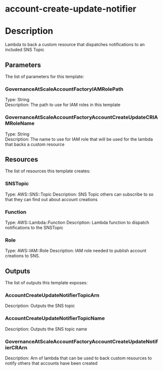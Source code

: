 # account-create-update-notifier
# Description
Lambda to back a custom resource that dispatches notifications to an included SNS Topic
 


## Parameters
The list of parameters for this template:

### GovernanceAtScaleAccountFactoryIAMRolePath 
Type: String  
Description: The path to use for IAM roles in this template 
### GovernanceAtScaleAccountFactoryAccountCreateUpdateCRIAMRoleName 
Type: String  
Description: The name to use for IAM role that will be used for the lambda that backs a custom resource 

## Resources
The list of resources this template creates:

### SNSTopic 
Type: AWS::SNS::Topic 
Description: SNS Topic others can subscribe to so that they can find out about account creations 
### Function 
Type: AWS::Lambda::Function 
Description: Lambda function to dispatch notifications to the SNSTopic
 
### Role 
Type: AWS::IAM::Role 
Description: IAM role needed to publish account creations to SNS.
 

## Outputs
The list of outputs this template exposes:

### AccountCreateUpdateNotifierTopicArn 
Description: Outputs the SNS topic
  

### AccountCreateUpdateNotifierTopicName 
Description: Outputs the SNS topic name
  

### GovernanceAtScaleAccountFactoryAccountCreateUpdateNotifierCRArn 
Description: Arn of lambda that can be used to back custom resources to notify others that accounts have been created
  
